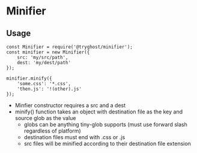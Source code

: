 # Minifier

## Usage
```
const Minifier = require('@tryghost/minifier');
const minifier = new Minifier({
    src: 'my/src/path',
    dest: 'my/dest/path'
});

minifier.minify({
    'some.css': '*.css',
    'then.js': '!(other).js'
});
```

- Minfier constructor requires a src and a dest
- minify() function takes an object with destination file as the key and source glob as the value
    - globs can be anything tiny-glob supports (must use forward slash regardless of platform)
    - destination files must end with .css or .js
    - src files will be minified according to their destination file extension